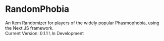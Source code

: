 # RandomPhobia
An Item Randomizer for players of the widely popular Phasmophobia, using the Next.JS framework.\
Current Version: 0.1.1 \ In Development

